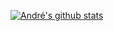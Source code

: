 [![André's github stats](https://github-readme-stats.vercel.app/api?username=AndreVNP&count_private=true&show_icons=true&theme=radical&hide=stars,prs,issues,contribs)](https://github.com/anuraghazra/github-readme-stats)


